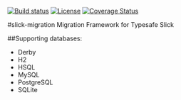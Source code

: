 [![Build status](https://travis-ci.org/itryapitsin/slick-migration.svg?branch=master)](https://travis-ci.org/itryapitsin/slick-migration.svg?branch=master)
[![License](http://img.shields.io/:license-Apache%202-red.svg)](http://www.apache.org/licenses/LICENSE-2.0.txt)
[![Coverage Status](https://coveralls.io/repos/github/itryapitsin/slick-migration/badge.svg?branch=master)](https://coveralls.io/github/itryapitsin/slick-migration?branch=master)


#slick-migration
Migration Framework for Typesafe Slick

##Supporting databases: 
- Derby
- H2
- HSQL
- MySQL
- PostgreSQL
- SQLite